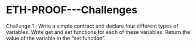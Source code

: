 # ETH-PROOF---Challenges
Challenge 1 : Write a simple contract and declare four different types of variables. Write get and set functions for each of these variables. Return the value of the variable in the “set function”.
